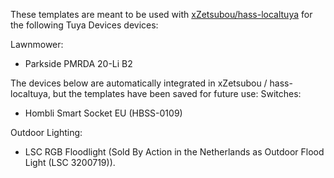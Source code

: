 These templates are meant to be used with [xZetsubou/hass-localtuya](https://github.com/xZetsubou/hass-localtuya) for the following Tuya Devices devices:

Lawnmower:
- Parkside PMRDA 20-Li B2



The devices below are automatically integrated in xZetsubou / hass-localtuya, but the templates have been saved for future use:
Switches:
- Hombli Smart Socket EU (HBSS-0109)

Outdoor Lighting:
- LSC RGB Floodlight (Sold By Action in the Netherlands as Outdoor Flood Light (LSC 3200719)).
